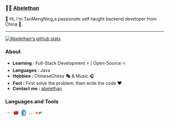 ###  :man_technologist:  [Abelethan](https://www.abelethan.icu)

👋 Hi, I'm TanMengNing,a passionate self-taught backend developer from China 🚀. 

---------------------------------------------------------------------------------------------------------------------------------------------------------------------------------

[![Abelethan's github stats](https://github-readme-stats.vercel.app/api?username=Abelethan&show_icons=true&title_color=fff&icon_color=79ff97&text_color=9f9f9f&bg_color=151515)](https://github.com/Abelethan)


### About

-  **Learning :** Full-Stack Development :zap: | Open-Source :fire:    
-  **Languages :** Java
-  **Hobbies :** ChineseChess :performing_arts: & Music :headphones:
-  **Fact :** First solve the problem, then write the code :heart:
-  **Contact me :** [abelethan](mailto:abelethan@126.com)


### Languages and Tools

<code><img height="20" src="https://raw.githubusercontent.com/github/explore/80688e429a7d4ef2fca1e82350fe8e3517d3494d/topics/java/java.png"></code>
<code><img height="20" src="https://raw.githubusercontent.com/github/explore/80688e429a7d4ef2fca1e82350fe8e3517d3494d/topics/redis/redis.png"></code>
<code><img height="20" src="https://raw.githubusercontent.com/github/explore/80688e429a7d4ef2fca1e82350fe8e3517d3494d/topics/css/css.png"></code>
<code><img height="20" src="https://raw.githubusercontent.com/github/explore/80688e429a7d4ef2fca1e82350fe8e3517d3494d/topics/mysql/mysql.png"></code>
<code><img height="20" src="https://raw.githubusercontent.com/github/explore/80688e429a7d4ef2fca1e82350fe8e3517d3494d/topics/git/git.png"></code>
